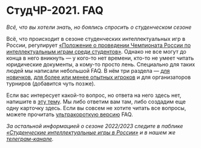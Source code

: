# СтудЧР-2021. FAQ

*Всё, что вы хотели знать, но боялись спросить о студенческом сезоне*

Всё, что происходит в сезоне студенческих интеллектуальных игр в России, регулирует [«Положение о проведении Чемпионата России по интеллектуальным играм среди студентов»](https://drive.google.com/file/d/1tGAe31MBBnZAgFj0f4y2js_J_n0DKunC/view). Однако не все могут до конца в него вникнуть — у кого-то нет времени, кто-то не умеет читать юридические документы, а кому-то просто лень. Специально для таких людей мы написали небольшой FAQ. В нём три раздела — [для новичков](https://vk.com/@chgk_student-for-newcomers), [для более или менее опытных игроков](https://vk.com/@chgk_student-for-elders) и для организаторов турниров (добавится чуть позже).

Если вас интересует какой-то вопрос, но ответа на него здесь нет, напишите в [эту тему](https://vk.com/topic-99683830_48233790). Мы либо ответим вам там, либо создадим еще одну карточку здесь. Если вы совсем не хотите читать все вопросы, можете прочитать [ультракороткую версию](https://vk.com/@chgk_student-ultrakorotko-about) FAQ.

*За остальной информацией о сезоне 2022/2023 следите в паблике [«Студенческие интеллектуальные игры в России»](https://vk.com/chgk_student) и в нашем же [телеграм-канале](https://t.me/chgk_student_ru).*
